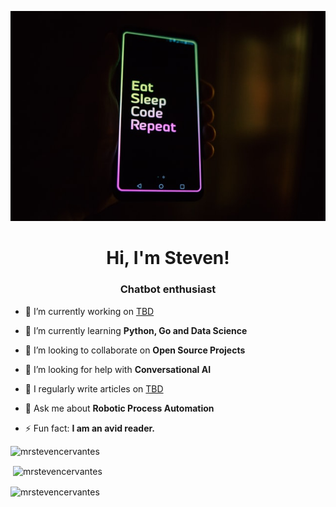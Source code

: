 <p align="center">
  <img src="/roman-synkevych-vXInUOv1n84-unsplash.jpg"/>
</p>
<h1 align="center">Hi, I'm Steven!</h1>
<h3 align="center">Chatbot enthusiast</h3>


- 🔭 I’m currently working on [TBD](http://example.com)

- 🌱 I’m currently learning **Python, Go and Data Science**

- 👯 I’m looking to collaborate on **Open Source Projects**

- 🤝 I’m looking for help with **Conversational AI**
<!--
- 👨‍💻 All of my projects are available at [http://example.com](http://example.com)
-->
- 📝 I regularly write articles on [TBD](http://example.com)

- 💬 Ask me about **Robotic Process Automation**
<!--
- 📄 Know about my experiences [http://example.com](http://example.com)
-->
- ⚡ Fun fact: **I am an avid reader.**

<p align="left"> <img src="https://komarev.com/ghpvc/?username=mrstevencervantes&label=Profile%20views&color=0e75b6&style=flat" alt="mrstevencervantes" /> </p>
<!--
<h3 align="left">Connect with me:</h3>
<p align="left">
<a href="https://twitter.com/mrstevencervant" target="blank"><img align="center" src="https://raw.githubusercontent.com/rahuldkjain/github-profile-readme-generator/master/src/images/icons/Social/twitter.svg" alt="mrstevencervant" height="30" width="40" /></a>
</p>

<h3 align="left">Languages and Tools:</h3>
<p align="left"> <a href="https://www.gnu.org/software/bash/" target="_blank"> <img src="https://www.vectorlogo.zone/logos/gnu_bash/gnu_bash-icon.svg" alt="bash" width="40" height="40"/> </a> <a href="https://www.w3schools.com/css/" target="_blank"> <img src="https://raw.githubusercontent.com/devicons/devicon/master/icons/css3/css3-original-wordmark.svg" alt="css3" width="40" height="40"/> </a> <a href="https://www.djangoproject.com/" target="_blank"> <img src="https://raw.githubusercontent.com/devicons/devicon/master/icons/django/django-original.svg" alt="django" width="40" height="40"/> </a> <a href="https://flask.palletsprojects.com/" target="_blank"> <img src="https://www.vectorlogo.zone/logos/pocoo_flask/pocoo_flask-icon.svg" alt="flask" width="40" height="40"/> </a> <a href="https://git-scm.com/" target="_blank"> <img src="https://www.vectorlogo.zone/logos/git-scm/git-scm-icon.svg" alt="git" width="40" height="40"/> </a> <a href="https://golang.org" target="_blank"> <img src="https://raw.githubusercontent.com/devicons/devicon/master/icons/go/go-original.svg" alt="go" width="40" height="40"/> </a> <a href="https://www.w3.org/html/" target="_blank"> <img src="https://raw.githubusercontent.com/devicons/devicon/master/icons/html5/html5-original-wordmark.svg" alt="html5" width="40" height="40"/> </a> <a href="https://developer.mozilla.org/en-US/docs/Web/JavaScript" target="_blank"> <img src="https://raw.githubusercontent.com/devicons/devicon/master/icons/javascript/javascript-original.svg" alt="javascript" width="40" height="40"/> </a> <a href="https://www.linux.org/" target="_blank"> <img src="https://raw.githubusercontent.com/devicons/devicon/master/icons/linux/linux-original.svg" alt="linux" width="40" height="40"/> </a> <a href="https://materializecss.com/" target="_blank"> <img src="https://raw.githubusercontent.com/prplx/svg-logos/5585531d45d294869c4eaab4d7cf2e9c167710a9/svg/materialize.svg" alt="materialize" width="40" height="40"/> </a> <a href="https://www.python.org" target="_blank"> <img src="https://raw.githubusercontent.com/devicons/devicon/master/icons/python/python-original.svg" alt="python" width="40" height="40"/> </a> </p>


<p><img align="left" src="https://github-readme-stats.vercel.app/api/top-langs?username=mrstevencervantes&show_icons=true&locale=en&layout=compact" alt="mrstevencervantes" /></p>

<p align="left"> <a href="https://github.com/ryo-ma/github-profile-trophy"><img src="https://github-profile-trophy.vercel.app/?username=mrstevencervantes" alt="mrstevencervantes" /></a> </p>

<p align="left"> <a href="https://twitter.com/mrstevencervant" target="blank"><img src="https://img.shields.io/twitter/follow/mrstevencervant?logo=twitter&style=for-the-badge" alt="mrstevencervant" /></a> </p>
-->
<p>&nbsp;<img align="center" src="https://github-readme-stats.vercel.app/api?username=mrstevencervantes&show_icons=true&locale=en" alt="mrstevencervantes" /></p>

<p><img align="center" src="https://github-readme-streak-stats.herokuapp.com/?user=mrstevencervantes&" alt="mrstevencervantes" /></p>

